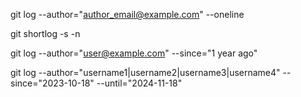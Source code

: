 git log --author="author_email@example.com" --oneline



git shortlog -s -n


git log --author="user@example.com" --since="1 year ago"

git log --author="username1|username2|username3|username4" --since="2023-10-18" --until="2024-11-18"


